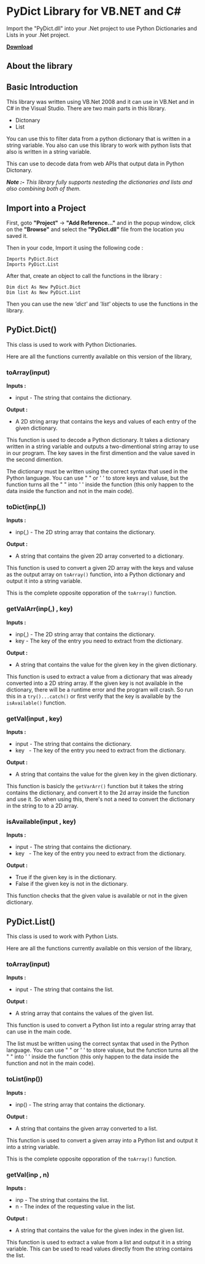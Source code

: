 PyDict Library for VB.NET and C#
================================

Import the "PyDict.dll" into your .Net project to use Python Dictionaries and Lists in your .Net project.

  

[**Download**](data/pydict.zip)

  
  

About the library
-----------------

Basic Introduction
------------------

This library was written using VB.Net 2008 and it can use in VB.Net and in C# in the Visual Studio. There are two main parts in this library.

*   Dictonary
*   List

You can use this to filter data from a python dictionary that is written in a string variable. You also can use this library to work with python lists that also is written in a string variable.

This can use to decode data from web APIs that output data in Python Dictonary.

_**Note :-** This library fully supports nesteding the dictionaries and lists and also combining both of them._

Import into a Project
---------------------

First, goto **"Project"** -> **"Add Reference..."** and in the popup window, click on the **"Browse"** and select the **"PyDict.dll"** file from the location you saved it.

Then in your code, Import it using the following code :

    Imports PyDict.Dict
    Imports PyDict.List

After that, create an object to call the functions in the library :

    Dim dict As New PyDict.Dict
    Dim list As New PyDict.List

Then you can use the new _'dict'_ and _'list'_ objects to use the functions in the library.

PyDict.Dict()
-------------

This class is used to work with Python Dictionaries.

Here are all the functions currently available on this version of the library,

### toArray(input)

**Inputs :**

*   input - The string that contains the dictionary.

**Output :**

*   A 2D string array that contains the keys and values of each entry of the given dictionary.

This function is used to decode a Python dictionary. It takes a dictionary written in a string variable and outputs a two-dimentional string array to use in our program. The key saves in the first dimention and the value saved in the second dimention.

The dictionary must be written using the correct syntax that used in the Python language. You can use " " or ' ' to store keys and valuse, but the function turns all the " " into ' ' inside the function (this only happen to the data inside the function and not in the main code).

### toDict(inp(,))

**Inputs :**

*   inp(,) - The 2D string array that contains the dictionary.

**Output :**

*   A string that contains the given 2D array converted to a dictionary.

This function is used to convert a given 2D array with the keys and valuse as the output array on `toArray()` function, into a Python dictionary and output it into a string variable.

This is the complete opposite opporation of the `toArray()` function.

### getValArr(inp(,) , key)

**Inputs :**

*   inp(,) - The 2D string array that contains the dictionary.
*   key - The key of the entry you need to extract from the dictionary.

**Output :**

*   A string that contains the value for the given key in the given dictionary.

This function is used to extract a value from a dictionary that was already converted into a 2D string array. If the given key is not available in the dictionary, there will be a runtime error and the program will crash. So run this in a `try()...catch()` or first verify that the key is available by the `isAvailable()` function.

### getVal(input , key)

**Inputs :**

*   input - The string that contains the dictionary.
*   key   - The key of the entry you need to extract from the dictionary.

**Output :**

*   A string that contains the value for the given key in the given dictionary.

This function is basicly the `getVarArr()` function but it takes the string contains the dictionary, and convert it to the 2d array inside the function and use it. So when using this, there's not a need to convert the dictionary in the string to to a 2D array.

### isAvailable(input , key)

**Inputs :**

*   input - The string that contains the dictionary.
*   key   - The key of the entry you need to extract from the dictionary.

**Output :**

*   True if the given key is in the dictionary.
*   False if the given key is not in the dictionary.

This function checks that the given value is available or not in the given dictionary.

PyDict.List()
-------------

This class is used to work with Python Lists.

Here are all the functions currently available on this version of the library,

### toArray(input)

**Inputs :**

*   input - The string that contains the list.

**Output :**

*   A string array that contains the values of the given list.

This function is used to convert a Python list into a regular string array that can use in the main code.

The list must be written using the correct syntax that used in the Python language. You can use " " or ' ' to store valuse, but the function turns all the " " into ' ' inside the function (this only happen to the data inside the function and not in the main code).

### toList(inp())

**Inputs :**

*   inp() - The string array that contains the dictionary.

**Output :**

*   A string that contains the given array converted to a list.

This function is used to convert a given array into a Python list and output it into a string variable.

This is the complete opposite opporation of the `toArray()` function.

### getVal(inp , n)

**Inputs :**

*   inp - The string that contains the list.
*   n - The index of the requesting value in the list.

**Output :**

*   A string that contains the value for the given index in the given list.

This function is used to extract a value from a list and output it in a string variable. This can be used to read values directly from the string contains the list.
